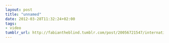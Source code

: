 ```yaml
---
layout: post
title: "unnamed"
date: 2012-03-28T11:32:24+02:00
tags:
- video
tumblr_url: http://fabiantheblind.tumblr.com/post/20056721547/international-conference-of-chemistry-by-sydas
---
```


